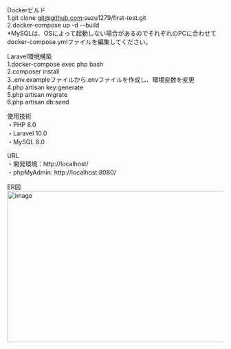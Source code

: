 Dockerビルド  
 1.git clone git@github.com:suzu1279/first-test.git   
 2.docker-compose up -d --build   
*MySQLは、OSによって起動しない場合があるのでそれぞれのPCに合わせてdocker-compose.ymlファイルを編集してください。

 Laravel環境構築  
  1.docker-compose exec php bash  
  2.composer install  
  3..env.exampleファイルから.envファイルを作成し、環境変数を変更  
  4.php artisan key:generate  
  5.php artisan migrate  
  6.php artisan db:seed  

  使用技術  
   ・PHP 8.0  
   ・Laravel 10.0  
   ・MySQL 8.0  
     
  URL  
    ・開発環境：http://localhost/  
    ・phpMyAdmin: http://localhost:8080/  
  
ER図  
<img width="508" height="352" alt="image" src="https://github.com/user-attachments/assets/0922e01b-a668-4e07-a1fb-4080707f93f9" />

